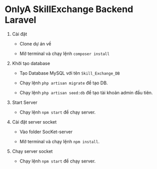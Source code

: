 # OnlyA SkillExchange Backend Laravel

1. Cài đặt

    - Clone dự án về

    - Mở terminal và chạy lệnh `composer install`

2. Khởi tạo database

    - Tạo Database MySQL với tên `Skill_Exchange_DB`
  
    - Chạy lệnh `php artisan migrate` để tạo DB.
  
    - Chạy lệnh `php artisan seed:db` để tạo tài khoản admin đầu tiên.
  
3. Start Server
  
    - Chạy lệnh `npm start` để chạy server.
  
4. Cài đặt server socket

    - Vào folder SocKet-server
  
    - Mở terminal và chạy lệnh `npm install`.

5. Chạy server socket

    - Chạy lệnh `npm start` để chạy server.
